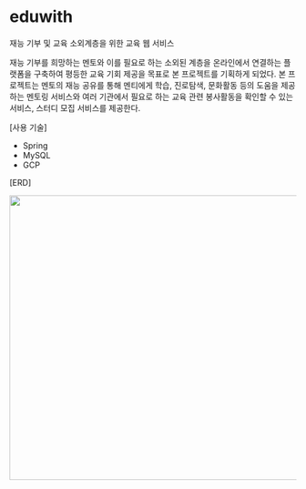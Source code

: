 # eduwith
재능 기부 및 교육 소외계층을 위한 교육 웹 서비스

재능 기부를 희망하는 멘토와 이를 필요로 하는 소외된 계층을 온라인에서 연결하는 플랫폼을 구축하여 평등한 교육 기회 제공을 목표로 본 프로젝트를 기획하게 되었다.
 본 프로젝트는 멘토의 재능 공유를 통해 멘티에게 학습, 진로탐색, 문화활동 등의 도움을 제공하는 멘토링 서비스와 여러 기관에서 필요로 하는 교육 관련 봉사활동을 확인할 수 있는 서비스, 스터디 모집 서비스를 제공한다.
 
[사용 기술]
- Spring
- MySQL
- GCP

[ERD]

<img src="https://user-images.githubusercontent.com/55653869/178710623-c28d22bf-3a79-4cb7-8a7a-5499dcbd1bc8.png" width="600" height="500"/>
